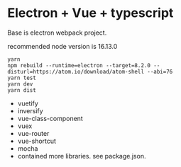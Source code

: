 # Electron + Vue + typescript

Base is electron  webpack project.

recommended node version is 16.13.0

```
yarn 
npm rebuild --runtime=electron --target=8.2.0 --disturl=https://atom.io/download/atom-shell --abi=76
yarn test
yarn dev
yarn dist
```

- vuetify
- inversify
- vue-class-component
- vuex
- vue-router
- vue-shortcut
- mocha
- contained more libraries. see package.json.
 


